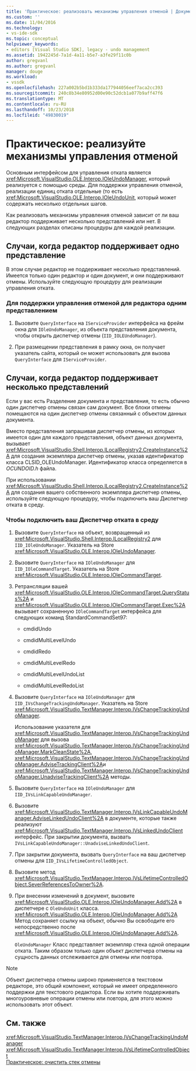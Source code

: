 ```yaml
---
title: 'Практическое: реализовать механизмы управления отменой | Документация Майкрософт'
ms.custom: ''
ms.date: 11/04/2016
ms.technology:
- vs-ide-sdk
ms.topic: conceptual
helpviewer_keywords:
- editors [Visual Studio SDK], legacy - undo management
ms.assetid: 1942245d-7a1d-4a11-b5e7-a3fe29f11c0b
author: gregvanl
ms.author: gregvanl
manager: douge
ms.workload:
- vssdk
ms.openlocfilehash: 227a002b5bd1b333da177944056eef7aca2cc393
ms.sourcegitcommit: 240c8b34e80952d00e90c52dcb1a077b9aff47f6
ms.translationtype: MT
ms.contentlocale: ru-RU
ms.lasthandoff: 10/23/2018
ms.locfileid: "49830019"
---
```

# <a name="how-to-implement-undo-management"></a>Практическое: реализуйте механизмы управления отменой
Основным интерфейсом для управления отката является <xref:Microsoft.VisualStudio.OLE.Interop.IOleUndoManager>, который реализуется с помощью среды. Для поддержки управления отменой, реализации единиц отката отдельные (то есть <xref:Microsoft.VisualStudio.OLE.Interop.IOleUndoUnit>, который может содержать несколько отдельных шагов.  
  
 Как реализовать механизмы управления отменой зависит от ли ваш редактор поддерживает несколько представлений или нет. В следующих разделах описаны процедуры для каждой реализации.  
  
## <a name="cases-where-an-editor-supports-a-single-view"></a>Случаи, когда редактор поддерживает одно представление  
 В этом случае редактор не поддерживает несколько представлений. Имеется только один редактор и один документ, и они поддерживают отмены. Используйте следующую процедуру для реализации управления отката.  
  
### <a name="to-support-undo-management-for-a-single-view-editor"></a>Для поддержки управления отменой для редактора одним представлением  
  
1.  Вызовите `QueryInterface` на `IServiceProvider` интерфейса на фрейм окна для `IOleUndoManager`, из объекта представления документа, чтобы открыть диспетчер отмены (`IID_IOLEUndoManager`).  
  
2.  При размещении представления в рамку окна, он получает указатель сайта, который он может использовать для вызова `QueryInterface` для `IServiceProvider`.  
  
## <a name="cases-where-an-editor-supports-multiple-views"></a>Случаи, когда редактор поддерживает несколько представлений  
 Если у вас есть Разделение документа и представления, то есть обычно один диспетчер отмены связан сам документ. Все блоки отмены помещаются на один диспетчер отмены связанный с объектом данных документа.  
  
 Вместо представления запрашивая диспетчер отмены, из которых имеется один для каждого представления, объект данных документа, вызывает <xref:Microsoft.VisualStudio.Shell.Interop.ILocalRegistry2.CreateInstance%2A> для создания экземпляра диспетчер отмены, указав идентификатор класса CLSID_OLEUndoManager. Идентификатор класса определяется в *OCUNDOID.h* файла.  
  
 При использовании <xref:Microsoft.VisualStudio.Shell.Interop.ILocalRegistry2.CreateInstance%2A> для создания вашего собственного экземпляра диспетчер отмены, используйте следующую процедуру, чтобы подключить ваш Диспетчер отката в среду.  
  
### <a name="to-hook-your-undo-manager-into-the-environment"></a>Чтобы подключить ваш Диспетчер отката в среду  
  
1. Вызовите `QueryInterface` на объект, возвращенный из <xref:Microsoft.VisualStudio.Shell.Interop.ILocalRegistry2> для `IID_IOleUndoManager`. Указатель на Store <xref:Microsoft.VisualStudio.OLE.Interop.IOleUndoManager>.  
  
2. Вызовите `QueryInterface` на `IOleUndoManager` для `IID_IOleCommandTarget`. Указатель на Store <xref:Microsoft.VisualStudio.OLE.Interop.IOleCommandTarget>.  
  
3. Ретрансляции вашей <xref:Microsoft.VisualStudio.OLE.Interop.IOleCommandTarget.QueryStatus%2A> и <xref:Microsoft.VisualStudio.OLE.Interop.IOleCommandTarget.Exec%2A> вызывает сохраненную `IOleCommandTarget` интерфейса для следующих команд StandardCommandSet97:  
  
   -   cmdidUndo  
  
   -   cmdidMultiLevelUndo  
  
   -   cmdidRedo  
  
   -   cmdidMultiLevelRedo  
  
   -   cmdidMultiLevelUndoList  
  
   -   cmdidMultiLevelRedoList  
  
4. Вызовите `QueryInterface` на `IOleUndoManager` для `IID_IVsChangeTrackingUndoManager`. Указатель на Store <xref:Microsoft.VisualStudio.TextManager.Interop.IVsChangeTrackingUndoManager>.  
  
    Использование указателя для <xref:Microsoft.VisualStudio.TextManager.Interop.IVsChangeTrackingUndoManager> для вызова <xref:Microsoft.VisualStudio.TextManager.Interop.IVsChangeTrackingUndoManager.MarkCleanState%2A>, <xref:Microsoft.VisualStudio.TextManager.Interop.IVsChangeTrackingUndoManager.AdviseTrackingClient%2A>и <xref:Microsoft.VisualStudio.TextManager.Interop.IVsChangeTrackingUndoManager.UnadviseTrackingClient%2A> методы.  
  
5. Вызовите `QueryInterface` на `IOleUndoManager` для `IID_IVsLinkCapableUndoManager`.  
  
6. Вызовите <xref:Microsoft.VisualStudio.TextManager.Interop.IVsLinkCapableUndoManager.AdviseLinkedUndoClient%2A> в документе, которые также реализуют <xref:Microsoft.VisualStudio.TextManager.Interop.IVsLinkedUndoClient> интерфейс. При закрытии документа, вызвать `IVsLinkCapableUndoManager::UnadviseLinkedUndoClient`.  
  
7. При закрытии документа, вызвать `QueryInterface` на ваш диспетчер отмены для `IID_IVsLifetimeControlledObject`.  
  
8. Вызовите метод <xref:Microsoft.VisualStudio.TextManager.Interop.IVsLifetimeControlledObject.SeverReferencesToOwner%2A>.  
  
9. При внесении изменений в документ, вызовите <xref:Microsoft.VisualStudio.OLE.Interop.IOleUndoManager.Add%2A> в диспетчере с `OleUndoUnit` класса. <xref:Microsoft.VisualStudio.OLE.Interop.IOleUndoManager.Add%2A> Метод сохраняет ссылку на объект, обычно Вы освободите его непосредственно после <xref:Microsoft.VisualStudio.OLE.Interop.IOleUndoManager.Add%2A>.  
  
   `OleUndoManager` Класс представляет экземпляр стека одной операции отката. Таким образом только один объект диспетчера отмены на сущность данных отслеживается для отмены или повтора.  
  
> [!NOTE]
>  Объект диспетчера отмены широко применяется в текстовом редакторе, это общий компонент, который не имеет определенного поддержки для текстового редактора. Если вы хотите поддерживать многоуровневые операции отмены или повтора, для этого можно использовать этот объект.  
  
## <a name="see-also"></a>См. также  
 <xref:Microsoft.VisualStudio.TextManager.Interop.IVsChangeTrackingUndoManager>   
 <xref:Microsoft.VisualStudio.TextManager.Interop.IVsLifetimeControlledObject>   
 [Практическое: очистить стек отмены](../extensibility/how-to-clear-the-undo-stack.md)